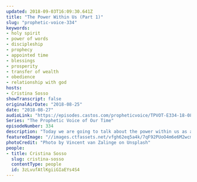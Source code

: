 ```yaml
---
updated: 2018-09-03T16:09:30.641Z
title: "The Power Within Us (Part 1)"
slug: "prophetic-voice-334"
keywords:
- holy spirit
- power of words
- discipleship
- prophecy
- appointed time
- blessings
- prosperity
- transfer of wealth
- obedience
- relationship with god
hosts:
- Cristina Sosso
showTranscript: false
originalAirDate: "2018-08-25"
date: "2018-08-27"
audioLink: "https://episodes.castos.com/propheticvoice/TPVOT-E334-18-08-25-26-The-Power-of-a-Believer.mp3"
Series: "The Prophetic Voice of Our Time"
episodeNumber: 334
description: "Today we are going to talk about the power within us as a Christian, as a disciple of our Lord Jesus Christ. John 14:26-27 But the Counselor, the Holy Spirit, whom the Father will send in My name, He will teach you all things, and bring to your remembrance all that I said to you. Peace I leave with you; My peace I give to you; not as the world gives do I give to you. Do not let your heart be troubled, nor let it be fearful.  You heard that I said to you, ‘I go away, and I will come to you.’ If you loved Me, you would have rejoiced because I go to the Father, for the Father is greater than I. Now I have told you before it happens, so that when it happens, you may believe."
featuredImage: "//images.ctfassets.net/vfgh62eq5a4k/7qF92PUoO4m6e6M2wcmU6W/92a8453e034c1a2803b146386f663f41/vincent-van-zalinge-391106-unsplash.jpg"
photoCredit: "Photo by Vincent van Zalinge on Unsplash"
people:
- title: Cristina Sosso
  slug: cristina-sosso
  contentType: people
  id: 3zLvufAtlKgiiGIaEYs4S4
---
```


